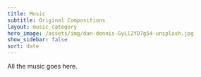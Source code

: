 ```yaml
---
title: Music
subtitle: Original Compositions
layout: music_category
hero_image: /assets/img/dan-dennis-GyLl2YD7g54-unsplash.jpg
show_sidebar: false
sort: date
---
```


All the music goes here.
